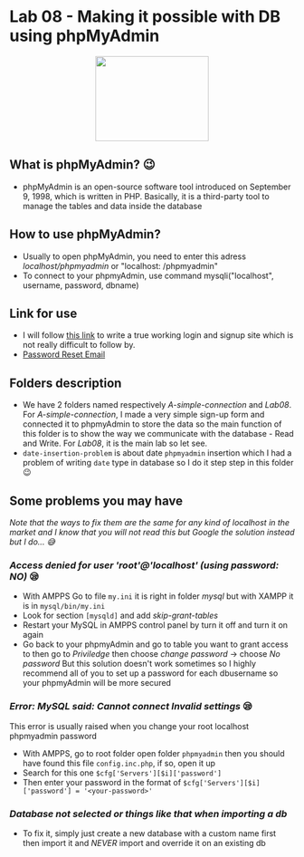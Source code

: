 # Lab 08 - Making it possible with DB using phpMyAdmin

<p align = "center">
  <img src = "https://upload.wikimedia.org/wikipedia/commons/9/95/PhpMyAdmin_logo.png" width = "200" height = "150"/>
</p>

## What is phpMyAdmin? 😉

* phpMyAdmin is an open-source software tool introduced on September 9, 1998, which is written in PHP. Basically, it is a third-party tool to manage the tables and data inside the database

## How to use phpMyAdmin? 
* Usually to open phpMyAdmin, you need to enter this adress *localhost/phpmyadmin* or "localhost: <your port>/phpmyadmin"
* To connect to your phpmyAdmin, use command mysqli("localhost", username, password, dbname)

## Link for use

* I will follow [this link](https://codewithawa.com/posts/complete-user-registration-system-using-php-and-mysql-database) to write a true working login and signup site which is not really difficult to follow by. 
* [Password Reset Email](https://www.phpcodingstuff.com/blog/send-reset-password-link-email-php.html)

## Folders description
* We have 2 folders named respectively *A-simple-connection* and *Lab08*. For *A-simple-connection*, I made a very simple sign-up form and connected it to phpmyAdmin to store the data so the main function of this folder is to show the way we communicate with the database - Read and Write. For *Lab08*, it is the main lab so let see. 
* `date-insertion-problem` is about date `phpmyadmin` insertion which I had a problem of writing `date` type in database so I do it step step in this folder 😉

## Some problems you may have
*Note that the ways to fix them are the same for any kind of localhost in the market and I know that you will not read this but Google the solution instead but I do... :sweat_smile:*

### *Access denied for user 'root'@'localhost' (using password: NO)* :sleepy:
* With AMPPS Go to file ```my.ini``` it is right in folder *mysql* but with XAMPP it is in ```mysql/bin/my.ini```
* Look for section ```[mysqld]``` and add *skip-grant-tables*
* Restart your MySQL in AMPPS control panel by turn it off and turn it on again 
* Go back to your phpmyAdmin and go to table you want to grant access to then go to *Priviledge* then choose *change password* -> choose *No password*
But this solution doesn't work sometimes so I highly recommend all of you to set up a password for each dbusername so your phpmyAdmin will be more secured

### *Error: MySQL said: Cannot connect Invalid settings* :sleepy:
This error is usually raised when you change your root localhost phpmyadmin password 
* With AMPPS, go to root folder open folder ```phpmyadmin``` then you should have found this file `config.inc.php`, if so, open it up
* Search for this one 
`$cfg['Servers'][$i]['password']`
* Then enter your password in the format of `$cfg['Servers'][$i]['password'] = '<your-password>'`

### *Database not selected or things like that when importing a db*
* To fix it, simply just create a new database with a custom name first then import it and *NEVER* import and override it on an existing db
